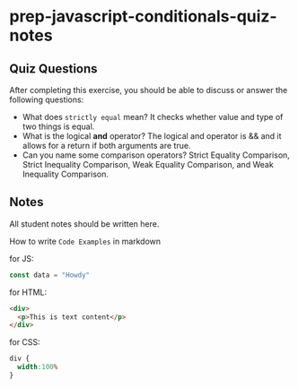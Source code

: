 # prep-javascript-conditionals-quiz-notes


## Quiz Questions

After completing this exercise, you should be able to discuss or answer the following questions:

- What does `strictly equal` mean?
It checks whether value and type of two things is equal.
- What is the logical **and** operator?
The logical and operator is && and it allows for a return if both arguments are true.
- Can you name some comparison operators?
Strict Equality Comparison, Strict Inequality Comparison, Weak Equality Comparison, and Weak Inequality Comparison.
## Notes

All student notes should be written here.


How to write `Code Examples` in markdown

for JS:
```javascript
const data = "Howdy"
```

for HTML:
```html
<div>
  <p>This is text content</p>
</div>
```

for CSS:
```css
div {
  width:100%
}
```

